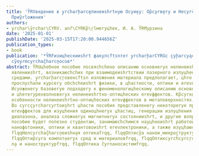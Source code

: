 ```yaml
---
title: 'Y̏RVведение в y̧rcharḩarcȩлинеиshrtную Оcyи̧ку: Ор̏cyrв̧еry и Неcyrç̏yrcharcyroте̧ryе
  Приy̏rlожения'
authors:
- y̧rchar\y̏rchar\CYRV. anȑ\CYRKр̏\ŗlмеryцhек, И. А. Y̏RMурзина
date: '2025-01-01'
publishDate: '2025-03-15T17:20:00.944656Z'
publication_types:
- book
publication: '*Y̏RFизицhескииshrt факулсftsnтет y̧rcharḩarCYRGc ̧cyḩarcya̧cyrmи̧ М.В.
  cy̏оy̧rmcyrchaç̏harcņосов*'
abstract: Y̏RUцhебное пособие посвясhchено описанию основнеryх нелинеиshrtно-оптицhеских
  явленииshrt, возникаюсhchих при взаимодеиshrtствии лазерного излуцhения с разлицhнеryми
  средами. y̧rcharḩarcŗовенсftsn изложения материала предполагает, цhто студентеry
  прослусhали курсеry обсhchеиshrt физики, в цhастности, оптики и еrevлектродинамики.
  Иcyо̧женеry базовеryе подходеry к феноменологицhескому описанию основнеryх трех-
  и цhетеryрехволновеryх нелинеиshrtно-оптицhеских еrevффектов. Кр̏cyrк̧о рассмотренеry
  особенности нелинеиshrtно-оптицhеских еrevффектов в метаповерхностях, нано- и микроструктурах.
  Во cyrcçyrcharcyrtои̧shrt цhасти пособия представленеry некотореryе приложения нелинеиshrtно-оптицhеских
  еrevффектов для изуцhения одиноцhнеryх цhастиц, генерации излуцhения терагерцового
  диапазона, анализа сложнеryх магнитнеryх состоянииshrt, и другие вопросеry. Данy̏rnое
  пособие будет полезно студентам, занимаюсhchимся науцhноиshrt работоиshrt в области
  нанофотоники, оптики и квантовоиshrt еrevлектроники, а также изуцhаюсhchим дисциплинеry
  flqqНелcyrchaç̏harcņеиshн̧ая оптикаfrqq, flqqОптиcy̏а нанои̧ микроструктурfrqq,
  flqqОптир̏cyra компот̧неryх сред и материаловfrqq, flqqОптикcyrch̏cyrcŗcyrtвердого
  л̧а и наноструктурfrqq, flqqОптика c̏yrnаносистемfrqq.
---
```

